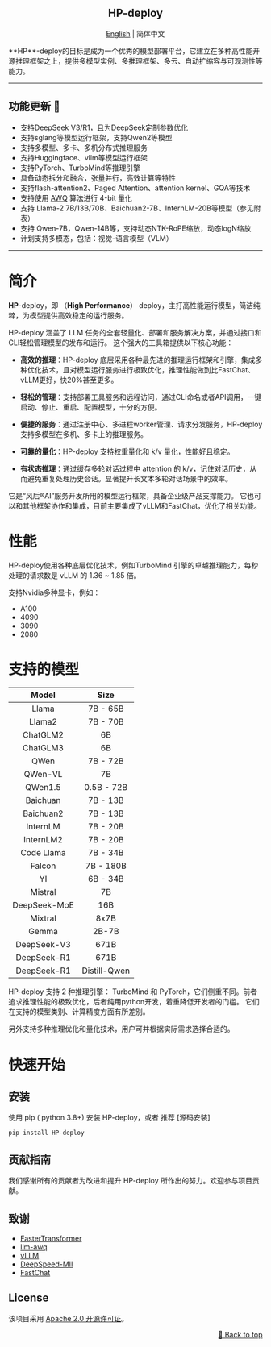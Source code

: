 <div id="top"></div>
<div align="center">
  <h2>HP-deploy</h2>

[English](README.md) | 简体中文

</div>
**HP**-deploy的目标是成为一个优秀的模型部署平台，它建立在多种高性能开源推理框架之上，提供多模型实例、多推理框架、多云、自动扩缩容与可观测性等能力。   

______________________________________________________________________

## 功能更新 🎉
 - 支持DeepSeek V3/R1，且为DeepSeek定制参数优化
 - 支持sglang等模型运行框架，支持Qwen2等模型
 - 支持多模型、多卡、多机分布式推理服务
 - 支持Huggingface、vllm等模型运行框架
 - 支持PyTorch、TurboMind等推理引擎
 - 具备动态拆分和融合，张量并行，高效计算等特性
 - 支持flash-attention2、Paged Attention、attention kernel、GQA等技术
 - 支持使用 [AWQ](https://arxiv.org/abs/2306.00978) 算法进行 4-bit 量化
 - 支持 Llama-2 7B/13B/70B、Baichuan2-7B、InternLM-20B等模型（参见附表）
 - 支持 Qwen-7B，Qwen-14B等，支持动态NTK-RoPE缩放，动态logN缩放
 - 计划支持多模态，包括：视觉-语言模型（VLM）

______________________________________________________________________

# 简介

**HP**-deploy，即 （**High Performance**） deploy，主打高性能运行模型，简洁纯粹，为模型提供高效稳定的运行服务。

HP-deploy 涵盖了 LLM 任务的全套轻量化、部署和服务解决方案，并通过接口和CLI轻松管理模型的发布和运行。
这个强大的工具箱提供以下核心功能：

- **高效的推理**：HP-deploy 底层采用各种最先进的推理运行框架和引擎，集成多种优化技术，且对模型运行服务进行极致优化，推理性能做到比FastChat、 vLLM更好，快20%甚至更多。

- **轻松的管理**：支持部署工具服务和远程访问，通过CLI命名或者API调用，一键启动、停止、重启、配置模型，十分的方便。

- **便捷的服务**：通过注册中心、多进程worker管理、请求分发服务，HP-deploy 支持多模型在多机、多卡上的推理服务。

- **可靠的量化**：HP-deploy 支持权重量化和 k/v 量化，性能好且稳定。

- **有状态推理**：通过缓存多轮对话过程中 attention 的 k/v，记住对话历史，从而避免重复处理历史会话。显著提升长文本多轮对话场景中的效率。

它是“风后®AI”服务开发所用的模型运行框架，具备企业级产品支撑能力。
它也可以和其他框架协作和集成，目前主要集成了vLLM和FastChat，优化了相关功能。

# 性能

HP-deploy使用各种底层优化技术，例如TurboMind 引擎的卓越推理能力，每秒处理的请求数是 vLLM 的 1.36 ~ 1.85 倍。

支持Nvidia多种显卡，例如：
- A100
- 4090
- 3090
- 2080

# 支持的模型

|    Model     |       Size        |
|:------------:|:-----------------:|
|    Llama     |     7B - 65B      |
|    Llama2    |     7B - 70B      |
|   ChatGLM2   |        6B         |
|   ChatGLM3   |        6B         |
|     QWen     |     7B - 72B      |
|   QWen-VL    |        7B         |
|   QWen1.5    |    0.5B - 72B     |
|   Baichuan   |     7B - 13B      |
|  Baichuan2   |     7B - 13B      |
|   InternLM   |     7B - 20B      |
|  InternLM2   |     7B - 20B      |
|  Code Llama  |     7B - 34B      |
|    Falcon    |     7B - 180B     |
|      YI      |     6B - 34B      |
|   Mistral    |        7B         |
| DeepSeek-MoE |        16B        |
|   Mixtral    |       8x7B        |
|    Gemma     |       2B-7B       |
| DeepSeek-V3  |       671B        |
| DeepSeek-R1  |       671B        |
| DeepSeek-R1  |    Distill-Qwen   |

HP-deploy 支持 2 种推理引擎： TurboMind 和 PyTorch，它们侧重不同。前者追求推理性能的极致优化，后者纯用python开发，着重降低开发者的门槛。 
它们在支持的模型类别、计算精度方面有所差别。

另外支持多种推理优化和量化技术，用户可并根据实际需求选择合适的。

# 快速开始

## 安装

使用 pip ( python 3.8+) 安装 HP-deploy，或者 推荐 [源码安装]

```shell
pip install HP-deploy
```

## 贡献指南

我们感谢所有的贡献者为改进和提升 HP-deploy 所作出的努力。欢迎参与项目贡献。

## 致谢

- [FasterTransformer](https://github.com/NVIDIA/FasterTransformer)
- [llm-awq](https://github.com/mit-han-lab/llm-awq)
- [vLLM](https://github.com/vllm-project/vllm)
- [DeepSpeed-MII](https://github.com/microsoft/DeepSpeed-MII)
- [FastChat](https://github.com/lm-sys/FastChat)

## License

该项目采用 [Apache 2.0 开源许可证](LICENSE)。

<p align="right"><a href="#top">🔼 Back to top</a></p>